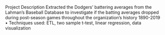 Project Description
Extracted the Dodgers’ battering averages from the Lahman’s Baseball Database to investigate if the batting averages dropped during post-season games throughout the organization’s history 1890-2019
•	Techniques used: ETL, two sample t-test, linear regression, data visualization
